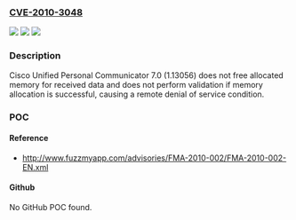 ### [CVE-2010-3048](https://cve.mitre.org/cgi-bin/cvename.cgi?name=CVE-2010-3048)
![](https://img.shields.io/static/v1?label=Product&message=Unified%20Personal%20Communicator&color=blue)
![](https://img.shields.io/static/v1?label=Version&message=n%2Fa&color=blue)
![](https://img.shields.io/static/v1?label=Vulnerability&message=Other&color=brighgreen)

### Description

Cisco Unified Personal Communicator 7.0 (1.13056) does not free allocated memory for received data and does not perform validation if memory allocation is successful, causing a remote denial of service condition.

### POC

#### Reference
- http://www.fuzzmyapp.com/advisories/FMA-2010-002/FMA-2010-002-EN.xml

#### Github
No GitHub POC found.

